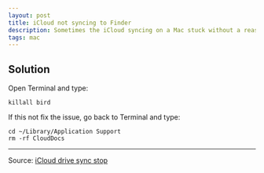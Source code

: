 ```yaml
---
layout: post
title: iCloud not syncing to Finder
description: Sometimes the iCloud syncing on a Mac stuck without a reason. In this tutorial, I will show you how to get iCloud sync to Mac working again.
tags: mac
---
```


## Solution

Open Terminal and type:

```other
killall bird
```

If this not fix the issue, go back to Terminal and type:

```other
cd ~/Library/Application Support
rm -rf CloudDocs
```

---

Source: [iCloud drive sync stop](https://superuser.com/questions/1045791/icloud-drive-sync-stuck/1315071#1315071?newreg=1a46305a963646539bea3ac2f4973a45)
